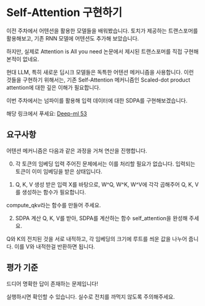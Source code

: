 # Self-Attention 구현하기
이전 주차에서 어텐션을 활용한 모델들을 배워봤습니다. 토치가 제공하는 트랜스포머를 활용해보고, 기존 RNN 모델에 어텐션도 추가해 보았습니다.

하지만, 실제로 Attention is All you need 논문에서 제시된 트랜스포머를 직접 구현해본적이 없네요.

현대 LLM, 특히 새로운 딥시크 모델들은 독특한 어텐션 메커니즘을 사용합니다. 이런 것들을 구현하기 위해서는, 기존 Self-Attention 메커니즘인 Scaled-dot product attention에 대한 깊은 이해가 필요합니다.

이번 주차에서는 넘파이를 활용해 입력 데이터에 대한 SDPA를 구현해보겠습니다.

해당 링크에서 푸세요: [Deep-ml 53](https://www.deep-ml.com/problems/53)

## 요구사항
어텐션 메커니즘은 다음과 같은 과정을 거쳐 연산을 진행합니다.

0. 각 토큰의 임베딩 입력
주어진 문제에서는 이를 처리할 필요가 없습니다. 입력되는 토큰이 이미 임베딩을 받은 상태입니다.

1. Q, K, V 생성
받은 입력 X를 바탕으로, W^Q, W^K, W^V에 각각 곱해주어 Q, K, V를 생성하는 함수가 필요합니다.

compute_qkv라는 함수를 만들어 주세요.

2. SDPA 계산
Q, K, V를 받아, SDPA를 계산하는 함수 self_attention을 완성해 주세요.

Q와 K의 전치된 것을 서로 내적하고, 각 임베딩의 크기에 루트를 씌운 값을 나누어 줍니다.
이를 V와 내적한걸 반환하면 됩니다.

## 평가 기준
드디어 명확한 답이 존재하는 문제입니다!

실행하시면 확인할 수 있습니다.
실수로 전치를 까먹지 않도록 주의해주세요.